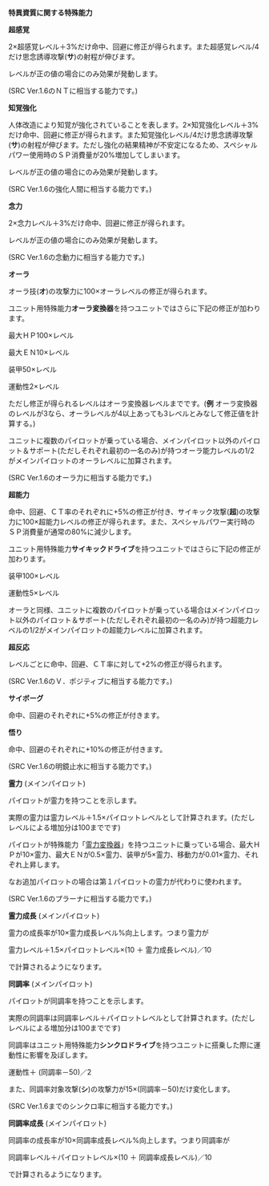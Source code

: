**特異資質に関する特殊能力**

**超感覚**

2×超感覚レベル＋3%だけ命中、回避に修正が得られます。また超感覚レベル/4だけ思念誘導攻撃(**サ**)の射程が伸びます。

レベルが正の値の場合にのみ効果が発動します。

(SRC Ver.1.6のＮＴに相当する能力です。)

**知覚強化**

人体改造により知覚が強化されていることを表します。2×知覚強化レベル＋3%だけ命中、回避に修正が得られます。また知覚強化レベル/4だけ思念誘導攻撃(**サ**)の射程が伸びます。ただし強化の結果精神が不安定になるため、スペシャルパワー使用時のＳＰ消費量が20%増加してしまいます。

レベルが正の値の場合にのみ効果が発動します。

(SRC Ver.1.6の強化人間に相当する能力です。)

**念力**

2×念力レベル＋3%だけ命中、回避に修正が得られます。

レベルが正の値の場合にのみ効果が発動します。

(SRC Ver.1.6の念動力に相当する能力です。)

**オーラ**

オーラ技(**オ**)の攻撃力に100×オーラレベルの修正が得られます。

ユニット用特殊能力**オーラ変換器**を持つユニットではさらに下記の修正が加わります。

最大ＨＰ100×レベル

最大ＥＮ10×レベル

装甲50×レベル

運動性2×レベル

ただし修正が得られるレベルはオーラ変換器レベルまでです。(**例** オーラ変換器のレベルが3なら、オーラレベルが4以上あっても3レベルとみなして修正値を計算する。)

ユニットに複数のパイロットが乗っている場合、メインパイロット以外のパイロット＆サポート(ただしそれぞれ最初の一名のみ)が持つオーラ能力レベルの1/2がメインパイロットのオーラレベルに加算されます。

(SRC Ver.1.6のオーラ力に相当する能力です。)

**超能力**

命中、回避、ＣＴ率のそれぞれに+5%の修正が付き、サイキック攻撃(**超**)の攻撃力に100×超能力レベルの修正が得られます。また、スペシャルパワー実行時のＳＰ消費量が通常の80%に減少します。

ユニット用特殊能力**サイキックドライブ**を持つユニットではさらに下記の修正が加わります。

装甲100×レベル

運動性5×レベル

オーラと同様、ユニットに複数のパイロットが乗っている場合はメインパイロット以外のパイロット＆サポート(ただしそれぞれ最初の一名のみ)が持つ超能力レベルの1/2がメインパイロットの超能力レベルに加算されます。

**超反応**

レベルごとに命中、回避、ＣＴ率に対して+2%の修正が得られます。

(SRC Ver.1.6のＶ．ポジティブに相当する能力です。)

**サイボーグ**

命中、回避のそれぞれに+5%の修正が付きます。

**悟り**

命中、回避のそれぞれに+10%の修正が付きます。

(SRC Ver.1.6の明鏡止水に相当する能力です。)

**霊力** (メインパイロット)

パイロットが霊力を持つことを示します。

実際の霊力は霊力レベル＋1.5×パイロットレベルとして計算されます。(ただしレベルによる増加分は100までです)

パイロットが特殊能力「[霊力変換器](コンバータ系特殊能力.md)」を持つユニットに乗っている場合、最大ＨＰが10×霊力、最大ＥＮが0.5×霊力、装甲が5×霊力、移動力が0.01×霊力、それぞれ上昇します。

なお追加パイロットの場合は第１パイロットの霊力が代わりに使われます。

(SRC Ver.1.6のプラーナに相当する能力です。)

**霊力成長** (メインパイロット)

霊力の成長率が10×霊力成長レベル%向上します。つまり霊力が

霊力レベル＋1.5×パイロットレベル×(10 ＋ 霊力成長レベル)／10

で計算されるようになります。

**同調率** (メインパイロット)

パイロットが同調率を持つことを示します。

実際の同調率は同調率レベル＋パイロットレベルとして計算されます。(ただしレベルによる増加分は100までです)

同調率はユニット用特殊能力**シンクロドライブ**を持つユニットに搭乗した際に運動性に影響を及ぼします。

運動性＋ (同調率－50)／2

また、同調率対象攻撃(**シ**)の攻撃力が15×(同調率－50)だけ変化します。

(SRC Ver.1.6までのシンクロ率に相当する能力です。)

**同調率成長** (メインパイロット)

同調率の成長率が10×同調率成長レベル%向上します。つまり同調率が

同調率レベル＋パイロットレベル×(10 ＋ 同調率成長レベル)／10

で計算されるようになります。
